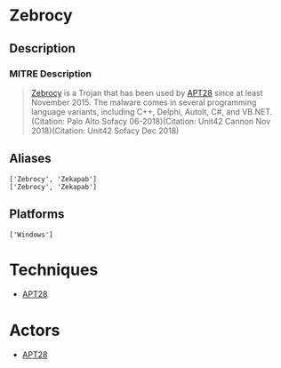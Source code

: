 
# Zebrocy

## Description

### MITRE Description

> [Zebrocy](https://attack.mitre.org/software/S0251) is a Trojan that has been used by [APT28](https://attack.mitre.org/groups/G0007) since at least November 2015. The malware comes in several programming language variants, including C++, Delphi, AutoIt, C#, and VB.NET. (Citation: Palo Alto Sofacy 06-2018)(Citation: Unit42 Cannon Nov 2018)(Citation: Unit42 Sofacy Dec 2018)

## Aliases

```
['Zebrocy', 'Zekapab']
['Zebrocy', 'Zekapab']
```

## Platforms

```
['Windows']
```

# Techniques


* [APT28](../techniques/APT28.md)


# Actors


* [APT28](../actors/APT28.md)

